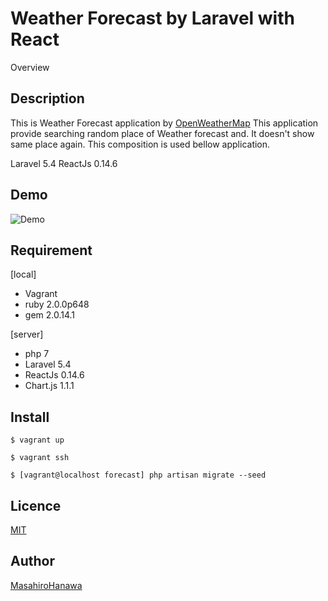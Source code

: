 Weather Forecast by Laravel with React
====

Overview

## Description
This is Weather Forecast application by [OpenWeatherMap](https://openweathermap.org/)
This application provide searching random place of Weather forecast and.
It doesn't show same place again.
This composition is used bellow application.

Laravel 5.4
ReactJs 0.14.6

## Demo

![Demo](https://lh3.googleusercontent.com/EzGeE2Pzhxv2mPlNgerLe1TZDH0F6GAcewjoYR4gLseuuC7LmIxjo1YjwnqOe8p62DbkT1XX8Ofhkm9bEguDaDv9kUiztqZAp2F6YT0aAw-uIPIN3su5e-r9izHoZvMd4CKqRGiy9pKNRBzGtpBWzmXpXtN33zFG9oFhIA0azWFSyB6e-IePbU38nzMyvmSBNXJ50R4qVtSD-PpouW1V4_mTLe8PmNQrjDmYFnC4WanV0Kj5ziYeXCImiHiywB9lSMPyTWNsOokV-7C8TSbQ-4IBRwlnKbrNcXD8p7TV6Lu4E1IIKVL2YKO-j2Poe39elt9aQrXC1ThLwZb2iKsHgzyPNOvKhIZSW9EE0OeZlIaviFuCUjwJPtQerERmRt2dAj0FQ7hdJtwJzvmJIthJ15z2HmnjNu-2BYqCmXmrg7eYh1w_-yd-aYuypjRiGtS2GjSrjhurgnwtJhrqvv06X_s1reyujuZkiMlAL_p3ReTZ9OLROaWoUDQT9F92YL3upZkHT1RBI1olJVEA-w0ri-arRQnHZXK2h5rzfFQwnHWrX_ZLitmzcLD9ploRSixauwvJQMTDRx3DezRDPdRNbJuPMOxX2yuhdVJoLUtqu3xugwgLMjw_gKtnjjmqgQeSEeB-AQ_jGsJnnsdIZMsxipa0tFCKpc3NNvpLtrwvlA=w397-h255-no)

## Requirement

[local]
- Vagrant
- ruby 2.0.0p648
- gem 2.0.14.1

[server]
- php 7
- Laravel 5.4
- ReactJs 0.14.6
- Chart.js 1.1.1

## Install

```vagrantfile
$ vagrant up
```

```vagrantfile
$ vagrant ssh
```

```/var/www/html/forecast
$ [vagrant@localhost forecast] php artisan migrate --seed
```

## Licence

[MIT](https://github.com/tcnksm/tool/blob/master/LICENCE)

## Author

[MasahiroHanawa](https://github.com/tcnksm)